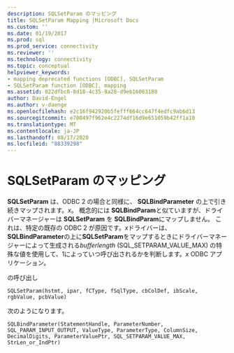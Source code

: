 ```yaml
---
description: SQLSetParam のマッピング
title: SQLSetParam Mapping |Microsoft Docs
ms.custom: ''
ms.date: 01/19/2017
ms.prod: sql
ms.prod_service: connectivity
ms.reviewer: ''
ms.technology: connectivity
ms.topic: conceptual
helpviewer_keywords:
- mapping deprecated functions [ODBC], SQLSetParam
- SQLSetParam function [ODBC], mapping
ms.assetid: 022dfbc0-8d18-4c35-8a28-d9eb16063188
author: David-Engel
ms.author: v-daenge
ms.openlocfilehash: e2c16f942920b5fefff664cc647f4edfc9ab6d13
ms.sourcegitcommit: e700497f962e4c2274df16d9e651059b42ff1a10
ms.translationtype: MT
ms.contentlocale: ja-JP
ms.lasthandoff: 08/17/2020
ms.locfileid: "88339298"
---
```

# <a name="sqlsetparam-mapping"></a>SQLSetParam のマッピング
**SQLSetParam** は、ODBC 2 の場合と同様に、 **SQLBindParameter** の上で引き続きマップされます。*x*。 概念的には **SQLBindParam**と似ていますが、ドライバーマネージャーは **SQLSetParam** を **SQLBindParam**にマップしません。 これは、特定の既存の ODBC 2 が原因です。*x*ドライバーは、 **SQLBindParameter**の上に**SQLSetParam**をマップするときにドライバーマネージャーによって生成される*bufferlength* (SQL_SETPARAM_VALUE_MAX) の特殊な値を使用して、1によっていつ呼び出されるかを判断します。*x* ODBC アプリケーション。  
  
 の呼び出し  
  
```  
SQLSetParam(hstmt, ipar, fCType, fSqlType, cbColDef, ibScale, rgbValue, pcbValue)  
```  
  
 次のようになります。  
  
```  
SQLBindParameter(StatementHandle, ParameterNumber, SQL_PARAM_INPUT_OUTPUT, ValueType, ParameterType, ColumnSize, DecimalDigits, ParameterValuePtr, SQL_SETPARAM_VALUE_MAX, StrLen_or_IndPtr)  
```
